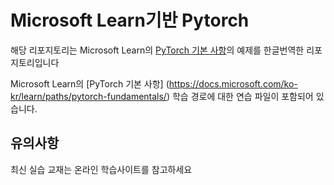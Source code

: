 # Microsoft Learn기반 Pytorch

해당 리포지토리는 Microsoft Learn의 [PyTorch 기본 사항](https://docs.microsoft.com/ko-kr/learn/paths/pytorch-fundamentals/)의 예제를 한글번역한 리포지토리입니다

Microsoft Learn의 [PyTorch 기본 사항] (https://docs.microsoft.com/ko-kr/learn/paths/pytorch-fundamentals/) 학습 경로에 대한 연습 파일이 포함되어 있습니다.

## 유의사항

최신 실습 교재는 온라인 학습사이트를 참고하세요